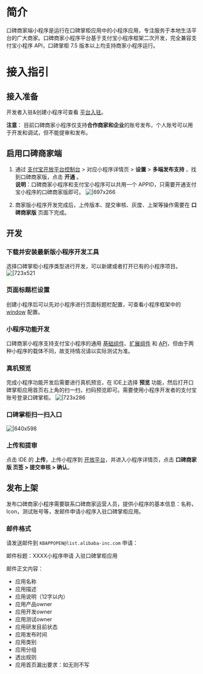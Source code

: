 # 简介
口碑商家端小程序是运行在口碑掌柜应用中的小程序应用，专注服务于本地生活平台的广大商家。口碑商家小程序平台基于支付宝小程序框架二次开发，完全兼容支付宝小程序 API，口碑掌柜 7.5 版本以上均支持商家小程序运行。

# 接入指引

## 接入准备
开发者入驻&创建小程序可查看 [平台入驻](https://opendocs.alipay.com/common/02asmu)。

**注意**： 目前口碑商家小程序仅支持**合作商家和企业**的账号发布，个人账号可以用于开发和调试，但不能提审和发布。

## 启用口碑商家端

1. 通过 [支付宝开放平台控制台](https://open.alipay.com/platform/developerIndex.htm) > 对应小程序详情页 > **设置** > **多端发布支持** ，找到口碑商家版，点击 **开通** 。<br/>
**说明**：口碑商家小程序和支付宝小程序可以共用一个 APPID，只需要开通支付宝小程序的口碑商家版即可。
![|697x266](https://cdn.nlark.com/yuque/0/2021/png/179989/1640934829156-86fb0247-1563-4561-9185-0f234353f258.png) 

1. 商家版小程序开发完成后，上传版本、提交审核、灰度、上架等操作需要在 **口碑商家版** 页面下完成。

## 开发

### 下载并安装最新版小程序开发工具
选择口碑掌柜小程序类型进行开发，可以新建或者打开已有的小程序项目。
![|723x521](https://mdn.alipayobjects.com/afts/img/A*GxyVSLQr-8wAAAAAAAAAAAAAAa8wAA/original?bz=openpt_doc&t=cCoKhYWQZhstYnVxOF5-HgAAAABkMK8AAAAA#align=left&display=inline&height=1003&margin=%5Bobject%20Object%5D&originHeight=1003&originWidth=1392&status=done&style=none&width=1392)

### 页面标题栏设置
创建小程序后可以先对小程序进行页面标题栏配置，可查看小程序框架中的 [window](https://opendocs.alipay.com/mini/framework/app-json#window) 配置。

### 小程序功能开发
口碑商家小程序支持支付宝小程序的通用 [基础组件](https://opendocs.alipay.com/mini/component)、[扩展组件](https://opendocs.alipay.com/mini/component-ext) 和 [API](https://opendocs.alipay.com/mini/api)，但由于两种小程序的载体不同，故支持情况请以实际测试为准。

### 真机预览
完成小程序功能开发后需要进行真机预览，在 IDE上选择 **预览** 功能，然后打开口碑掌柜应用首页右上角的扫一扫，扫码预览即可。需要使用小程序开发者的支付宝账号登录口碑掌柜。
![|723x286](https://mdn.alipayobjects.com/afts/img/A*C6viSImTUHOb6QpHs5FNUABkAa8wAA/original?bz=openpt_doc&t=dtNfjmB9D8unBCzaJcnXuwAAAABkMK8AAAAA#align=left&display=inline&height=591&margin=%5Bobject%20Object%5D&originHeight=591&originWidth=1492&status=done&style=none&width=1492)

### 口碑掌柜扫一扫入口
![|640x598](https://mdn.alipayobjects.com/afts/img/A*Ksa_Qp7sJuMAAAAAAAAAAABkAa8wAA/original?bz=openpt_doc&t=3l7Z6MIZUy9HqcMfoIE0zgAAAABkMK8AAAAA#align=left&display=inline&height=598&margin=%5Bobject%20Object%5D&originHeight=598&originWidth=640&status=done&style=none&width=640)

### 上传和提审
点击 IDE 的 **上传**，上传小程序到 [开放平台](https://auth.alipay.com/login/ant_sso_index.htm?redirectType=self&bizFrom=openhome&goto=https%3A%2F%2Fopenhome.alipay.com%2Fmini%2Fdev%2Flist)，并进入小程序详情页，点击 **口碑商家版 页签 > 提交审核 > 确认**。

## 发布上架
发布口碑商家小程序需要联系口碑商家运营人员，提供小程序的基本信息：名称，Icon，测试账号等，发邮件申请小程序入驻口碑掌柜应用。

### 邮件格式
请发送邮件到 `KBAPPOPEN@list.alibaba-inc.com` 申请：

邮件标题：XXXX小程序申请 入驻口碑掌柜应用

邮件正文内容：

- 应用名称
- 应用描述
- 应用说明（12字以内）
- 应用产品owner
- 应用开发owner
- 应用测试owner
- 应用研发目前状态
- 应用发布时间
- 应用类别
- 应用分组
- 透出规则
- 应用首页漏出要求：如无则不写
